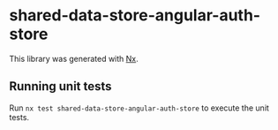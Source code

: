 # shared-data-store-angular-auth-store

This library was generated with [Nx](https://nx.dev).

## Running unit tests

Run `nx test shared-data-store-angular-auth-store` to execute the unit tests.
